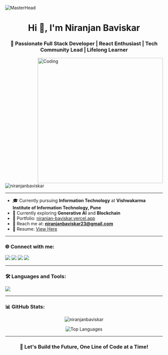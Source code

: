 ![MasterHead](https://media.licdn.com/dms/image/v2/D4D16AQHh4RBAAO0BDg/profile-displaybackgroundimage-shrink_350_1400/profile-displaybackgroundimage-shrink_350_1400/0/1727964499292?e=1750896000&v=beta&t=JnxOo_yRzIqlznT7sPi0liT2PoHdU3dtVbeqbDGJFnM)

<h1 align="center">Hi 👋, I'm Niranjan Baviskar</h1>
<h3 align="center">🚀 Passionate Full Stack Developer | React Enthusiast | Tech Community Lead | Lifelong Learner</h3>

<img align="right" alt="Coding" width="400" src="https://private-user-images.githubusercontent.com/74038190/240906093-9be4d344-6782-461a-b5a6-32a07bf7b34e.gif">

<p align="left"> <img src="https://komarev.com/ghpvc/?username=niranjanbaviskar&label=Profile%20views&color=0e75b6&style=flat" alt="niranjanbaviskar" /> </p>

---

- 🎓 Currently pursuing **Information Technology** at **Vishwakarma Institute of Information Technology, Pune**  
- 🌱 Currently exploring **Generative AI** and **Blockchain**  
- 🔗 Portfolio: [niranjan-baviskar.vercel.app](https://niranjan-baviskar.vercel.app/)  
- 📧 Reach me at: **niranjanbaviskar23@gmail.com**  
- 📝 Resume: [View Here](https://drive.google.com/file/d/1PYpU6bFfpW9NBUKg1_W68UvWtmMAvFSp/view?usp=sharing) 

---

<h3 align="left">🌐 Connect with me:</h3>
<p align="left">
  <a href="https://twitter.com/niranjan_2305" target="_blank"><img src="https://img.shields.io/badge/Twitter-%231DA1F2.svg?&style=for-the-badge&logo=twitter&logoColor=white"/></a>
  <a href="https://linkedin.com/in/niranjanbaviskar" target="_blank"><img src="https://img.shields.io/badge/LinkedIn-%230077B5.svg?&style=for-the-badge&logo=linkedin&logoColor=white"/></a>
  <a href="https://instagram.com/niranjan_baviskar" target="_blank"><img src="https://img.shields.io/badge/Instagram-%23E4405F.svg?&style=for-the-badge&logo=instagram&logoColor=white"/></a>
  <a href="https://leetcode.com/niranjanbaviskar23" target="_blank"><img src="https://img.shields.io/badge/LeetCode-%23FFA116.svg?&style=for-the-badge&logo=leetcode&logoColor=black"/></a>
</p>

---

<h3 align="left">🛠️ Languages and Tools:</h3>
<p align="left">
  <img src="https://skillicons.dev/icons?i=react,nextjs,nodejs,express,tailwind,js,ts,html,css,java,python,mongodb,firebase,figma,git,github,c,cpp,angular,photoshop&theme=light" />
</p>

---

<h3 align="left">📊 GitHub Stats:</h3>

<p align="center">
  <img src="https://github-readme-stats.vercel.app/api?username=niranjanbaviskar&show_icons=true&theme=react&locale=en" alt="niranjanbaviskar" />
</p>

<p align="center">
  <img src="https://github-readme-stats.vercel.app/api/top-langs?username=niranjanbaviskar&layout=compact&theme=react" alt="Top Languages" />
</p>

---

<h3 align="center">🚀 Let's Build the Future, One Line of Code at a Time!</h3>
